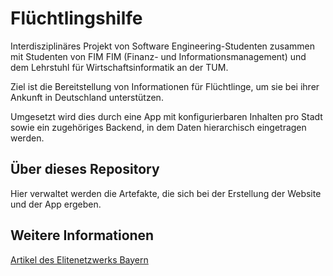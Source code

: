 # Flüchtlingshilfe

Interdisziplinäres Projekt von Software Engineering-Studenten zusammen mit Studenten von FIM FIM (Finanz- und Informationsmanagement) und dem Lehrstuhl für Wirtschaftsinformatik an der TUM.

Ziel ist die Bereitstellung von Informationen für Flüchtlinge, um sie bei ihrer Ankunft in Deutschland unterstützen.

Umgesetzt wird dies durch eine App mit konfigurierbaren Inhalten pro Stadt sowie ein zugehöriges Backend, in dem Daten hierarchisch eingetragen werden.


## Über dieses Repository

Hier verwaltet werden die Artefakte, die sich bei der Erstellung der Website und der App ergeben.


## Weitere Informationen

[Artikel des Elitenetzwerks Bayern](https://www.elitenetzwerk.bayern.de/elitestudiengaenge/aktuelles-esg/2015/esg-august-2015/fim-software-engineering-guide/)
